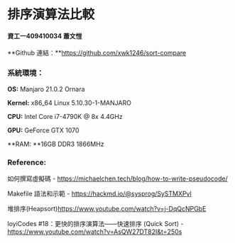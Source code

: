 # 排序演算法比較

#### 資工一409410034 蕭文愷



**Github 連結：**https://github.com/xwk1246/sort-compare

### 系統環境：

**OS:** Manjaro 21.0.2 Ornara

**Kernel:** x86_64 Linux 5.10.30-1-MANJARO

**CPU:** Intel Core i7-4790K @ 8x 4.4GHz

**GPU:** GeForce GTX 1070

**RAM: **16GB DDR3 1866MHz



### Reference: 

如何撰寫虛擬碼 - https://michaelchen.tech/blog/how-to-write-pseudocode/

Makefile 語法和示範 - https://hackmd.io/@sysprog/SySTMXPvl

堆排序(Heapsort)https://www.youtube.com/watch?v=j-DqQcNPGbE

loyiCodes #18：更快的排序演算法——快速排序 (Quick Sort) - https://www.youtube.com/watch?v=AsQW27DT82I&t=250s





